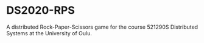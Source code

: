 # DS2020-RPS
A distributed Rock-Paper-Scissors game for the course 521290S Distributed Systems at the University of Oulu.

